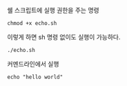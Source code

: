 쉘 스크립트에 실행 권한을 주는 명령
```
chmod +x echo.sh
```
이렇게 하면 sh 명령 없이도 실행이 가능하다.
```
./echo.sh
```

커멘드라인에서 실행
```
echo "hello world"
```
